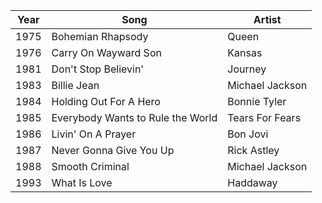 |Year|Song|Artist|
|---|---|---|
1975 | Bohemian Rhapsody | Queen 
1976 | Carry On Wayward Son | Kansas
1981 | Don't Stop Believin' | Journey 
1983 | Billie Jean | Michael Jackson 
1984 | Holding Out For A Hero | Bonnie Tyler 
1985 | Everybody Wants to Rule the World | Tears For Fears 
1986 | Livin' On A Prayer | Bon Jovi 
1987 | Never Gonna Give You Up | Rick Astley 
1988 | Smooth Criminal | Michael Jackson 
1993 | What Is Love | Haddaway 
